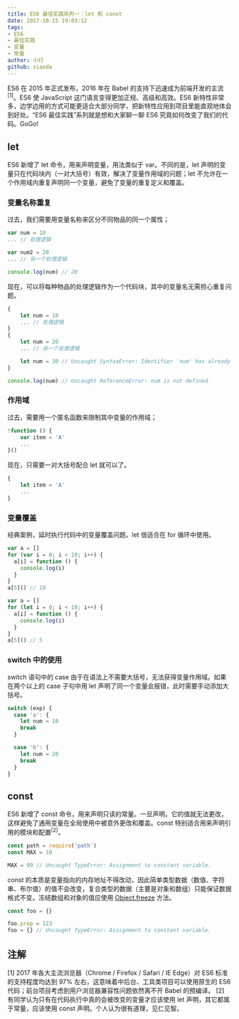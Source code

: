 ```yaml
---
title: ES6 最佳实践系列一：let 和 const
date: 2017-10-15 19:03:12
tags:
- ES6
- 最佳实践
- 变量
- 常量
author: 小打
github: xiaoda
---
```


ES6 在 2015 年正式发布，2016 年在 Babel 的支持下迅速成为前端开发的主流<sup>[1]</sup>。ES6 使 JavaScript 这门语言变得更加正规、高级和高效。ES6 新特性非常多，边学边用的方式可能更适合大部分同学，把新特性应用到项目里能直观地体会到好处。“ES6 最佳实践”系列就是想和大家聊一聊 ES6 究竟如何改变了我们的代码。GoGo!

<!-- more -->

## let

ES6 新增了 let 命令，用来声明变量，用法类似于 var。不同的是，let 声明的变量只在代码块内（一对大括号）有效，解决了变量作用域的问题；let 不允许在一个作用域内重复声明同一个变量，避免了变量的重复定义和覆盖。

### 变量名称重复

过去，我们需要用变量名称来区分不同物品的同一个属性；

``` js
var num = 10
... // 处理逻辑

var num2 = 20
... // 另一个处理逻辑

console.log(num) // 20
```

现在，可以将每种物品的处理逻辑作为一个代码块，其中的变量名无需担心重复问题。

``` js
{
    let num = 10
    ... // 处理逻辑
}
{
    let num = 20
    ... // 另一个处理逻辑

    let num = 30 // Uncaught SyntaxError: Identifier 'num' has already been declared
}

console.log(num) // Uncaught ReferenceError: num is not defined
```

### 作用域

过去，需要用一个匿名函数来限制其中变量的作用域；

``` js
!function () {
    var item = 'A'
    ...
}()
```

现在，只需要一对大括号配合 let 就可以了。

``` js
{
    let item = 'A'
    ...
}
```

### 变量覆盖

经典案例，延时执行代码中的变量覆盖问题。let 很适合在 for 循环中使用。

``` js
var a = []
for (var i = 0; i < 10; i++) {
  a[i] = function () {
    console.log(i)
  }
}
a[5]() // 10
```

``` js
var a = []
for (let i = 0; i < 10; i++) {
  a[i] = function () {
    console.log(i)
  }
}
a[5]() // 5
```

### switch 中的使用

switch 语句中的 case 由于在语法上不需要大括号，无法获得变量作用域。如果在两个以上的 case 子句中用 let 声明了同一个变量会报错，此时需要手动添加大括号。

``` js
switch (exp) {
  case 'a': {
    let num = 10
    break
  }

  case 'b': {
    let num = 20
    break
  }
}
```

## const

ES6 新增了 const 命令，用来声明只读的常量。一旦声明，它的值就无法更改，这样避免了通用变量在全局使用中被意外更改和覆盖。const 特别适合用来声明引用的模块和配置<sup>[2]</sup>。

``` js
const path = require('path')
const MAX = 10

MAX = 99 // Uncaught TypeError: Assignment to constant variable.
```

const 的本质是变量指向的内存地址不得改动，因此简单类型数据（数值、字符串、布尔值）的值不会改变，复合类型的数据（主要是对象和数组）只能保证数据格式不变。冻结数组和对象的值应使用 [Object.freeze](https://developer.mozilla.org/zh-CN/docs/Web/JavaScript/Reference/Global_Objects/Object/freeze) 方法。

``` js
const foo = {}

foo.prop = 123
foo = {} // Uncaught TypeError: Assignment to constant variable.
```

## 注解

[1] 2017 年各大主流浏览器（Chrome / Firefox / Safari / IE Edge）对 ES6 标准的支持程度均达到 97% 左右，这意味着中后台、工具类项目可以使用原生的 ES6 代码；前台项目考虑到用户浏览器兼容性问题依然离不开 Babel 的预编译。
[2] 有同学认为只有在代码执行中真的会被改变的变量才应该使用 let 声明，其它都属于常量，应该使用 const 声明。个人认为很有道理，见仁见智。
